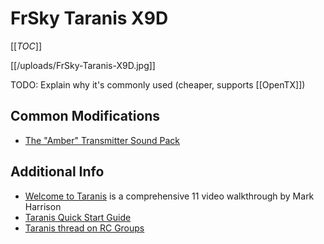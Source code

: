 # FrSky Taranis X9D

[[_TOC_]]

[[/uploads/FrSky-Taranis-X9D.jpg]]

TODO: Explain why it's commonly used (cheaper, supports [[OpenTX]])

## Common Modifications

* [The "Amber" Transmitter Sound Pack](http://www.rcgroups.com/forums/showthread.php?t=2151914)

## Additional Info

* [Welcome to Taranis](https://www.youtube.com/playlist?list=PLMHmTVklKwOJxLKf43yQFWt0qlU0q3vJR) is a comprehensive 11 video walkthrough by Mark Harrison
* [Taranis Quick Start Guide](/uploads/Taranis_Quick_Start_Guide.pdf)
* [Taranis thread on RC Groups](http://www.rcgroups.com/forums/showthread.php?t=1866206)